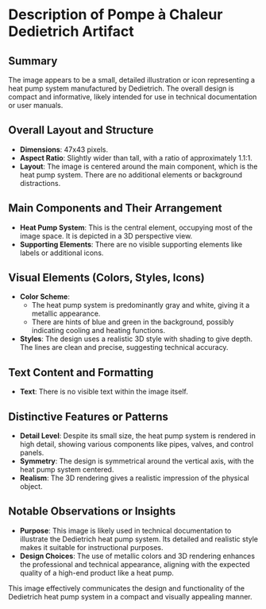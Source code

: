 # Description of Pompe à Chaleur Dedietrich Artifact

## Summary
The image appears to be a small, detailed illustration or icon representing a heat pump system manufactured by Dedietrich. The overall design is compact and informative, likely intended for use in technical documentation or user manuals.

## Overall Layout and Structure
- **Dimensions**: 47x43 pixels.
- **Aspect Ratio**: Slightly wider than tall, with a ratio of approximately 1.1:1.
- **Layout**: The image is centered around the main component, which is the heat pump system. There are no additional elements or background distractions.

## Main Components and Their Arrangement
- **Heat Pump System**: This is the central element, occupying most of the image space. It is depicted in a 3D perspective view.
- **Supporting Elements**: There are no visible supporting elements like labels or additional icons.

## Visual Elements (Colors, Styles, Icons)
- **Color Scheme**:
  - The heat pump system is predominantly gray and white, giving it a metallic appearance.
  - There are hints of blue and green in the background, possibly indicating cooling and heating functions.
- **Styles**: The design uses a realistic 3D style with shading to give depth. The lines are clean and precise, suggesting technical accuracy.

## Text Content and Formatting
- **Text**: There is no visible text within the image itself.

## Distinctive Features or Patterns
- **Detail Level**: Despite its small size, the heat pump system is rendered in high detail, showing various components like pipes, valves, and control panels.
- **Symmetry**: The design is symmetrical around the vertical axis, with the heat pump system centered.
- **Realism**: The 3D rendering gives a realistic impression of the physical object.

## Notable Observations or Insights
- **Purpose**: This image is likely used in technical documentation to illustrate the Dedietrich heat pump system. Its detailed and realistic style makes it suitable for instructional purposes.
- **Design Choices**: The use of metallic colors and 3D rendering enhances the professional and technical appearance, aligning with the expected quality of a high-end product like a heat pump.

This image effectively communicates the design and functionality of the Dedietrich heat pump system in a compact and visually appealing manner.